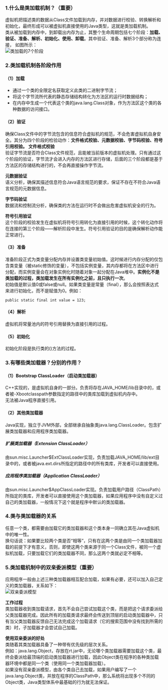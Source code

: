 ### 1.什么是类加载机制？（重要）
虚拟机把描述类的数据从Class文件加载到内存，并对数据进行校验、转换解析和初始化，最终形成可以被虚拟机直接使用的Java类型，这就是类加载机制。  
类从被加载到内存中，到卸载出内存为止，其整个生命周期包括七个阶段：**加载、验证、准备、解析、初始化、使用、卸载**。其中验证、准备、解析3个部分称为连接，
如图所示：  
![类加载的7个阶段](https://img-blog.csdn.net/20180105165447562?watermark/2/text/aHR0cDovL2Jsb2cuY3Nkbi5uZXQvZmVpZ2Vzd2p0dQ==/font/5a6L5L2T/fontsize/400/fill/I0JBQkFCMA==/dissolve/70/gravity/SouthEast)

### 2.类加载机制各阶段作用
#### （1）加载
* 通过一个类的全限定名获取定义此类的二进制字节流；  
* 将这个字节流所代表的静态存储结构转化为方法区的运行时数据结构；  
* 在内存中生成一个代表这个类的java.lang.Class对象，作为方法区这个类的各种数据的访问接口。  

#### （2）验证
确保Class文件中的字节流包含的信息符合虚拟机的规范，不会危害虚拟机自身安全。其分为四个阶段的检验动作：**文件格式校验、元数据校验、字节码校验、符号引用校验。**
**文件格式校验**  
验证字节流是否符合Class文件规范，且能被当前版本的虚拟机处理。只有通过这个阶段的验证，字节流才会进入内存的方法区进行存储，后面的三个阶段都是基于方法区的存储结构进行的，不会再直接操作字节流。  

**元数据验证**  
语义分析，确保其描述信息符合Java语言规范的要求，保证不存在不符合Java语言规范的元数据信息。  

**字节码验证**  
数据流和控制流分析，确保类的方法在运行时不会做出危害虚拟机安全的行为。  

**符号引用验证**  
这个阶段的校验发生在虚拟机将符号引用转化为直接引用的时候，这个转化动作将在连接的第三个阶段——解析阶段中发生。符号引用验证的目的是确保解析动作能正常进行。  

#### （3）准备
准备阶段正式为类变量分配内存并设置类变量初始值。这时候进行内存分配的仅包含类变量（被static修饰的变量），不包括实例变量，其内存都将在方法区中进行分配，而实例变量会在对象实例化时随着对象一起分配在Java堆中。**实例化不是类加载的过程，类加载发生在所有实例化之前，且只执行一次**。  
初始值是默认值0或false或null。如果类变量是常量（final），那么会按照表达式来进行初始化，而不是赋值为0。例如：  
```
public static final int value = 123;
```

#### （4）解析
虚拟机将常量池内的符号引用替换为直接引用的过程。  

#### （5）初始化
初始化阶段是执行类的<clinit>()方法的过程。  
  
### 3.有哪些类加载器？分别的作用？
#### （1）Bootstrap ClassLoader（启动类加载器）  
C++实现的，是虚拟机自身的一部分。负责将存在JAVA_HOME/lib目录中的，或者被-Xbootclasspath参数指定的路径中的类库加载到虚拟机内存中。  
无法被Java程序直接引用。  

#### （2）其他类加载器
Java实现，独立于JVM外部，全部继承自抽象类java.lang.ClassLoader。包含扩展类加载器和应用程序类加载器。  
##### 扩展类加载器（Extension ClassLoader）
由sun.misc.Launcher$ExtClassLoader实现，负责加载JAVA_HOME/lib/ext目录中的，或者被java.ext.dirs所指定的路径中的所有类库，开发者可以直接使用。  

##### 应用程序类加载器（Application ClassLoader）
由sun.misc.Launcher$AppClassLoader实现。负责加载用户路径（ClassPath）所指定的类库，开发者可以直接使用这个类加载器，如果应用程序中没有自定义过自己的类加载器，一般情况下这个就是程序中默认的类加载器。  

### 4.类与类加载器的关系
任意一个类，都需要由加载它的类加载器和这个类本身一同确立其在Java虚拟机中的唯一性。  
换句话说：如果要比较两个类是否“相等”，只有在这两个类是由同一个类加载器加载的前提下才有意义，否则，即使这两个类来源于同一个Class文件，被同一个虚拟机加载，只要加载它们的类加载器不同，那么这两个类就必定不相等。  

### 5.类加载机制中的双亲委派模型（重要）
应用程序一般由上述三种类加载器相互配合加载，如果有必要，还可以加入自己定义的类加载器，关系如下：  
![双亲委派模型](https://img-blog.csdn.net/20160506184936657)

**工作过程**  
类加载器收到类加载请求，首先不会自己尝试加载这个类，而是把这个请求委派给父类加载器完成。因此所有的加载类请求最终会传送到顶层的启动类加载器中，只有当父类加载器反馈自己无法完成这个加载请求（它的搜索范围中没有找到所需的类）时，子加载器才会尝试自己加载。  

**使用双亲委派的好处**  
类随着其类加载器具备了一种带有优先级的层次关系。  
例如：java.lang.Object，存放在rt.jar中，无论哪个类加载器需要加载这个类，最终会委派给最顶端的启动类加载器进行加载，因此Object类在程序的各种类加载器环境中都是同一个类（使用同一个类加载器加载）。  
如果没有双亲委派模型，由各个类自己去加载，如果用户编写了一个java.lang.Object类，并放在程序的ClassPath中，那么系统将出现多个不同的Object类，Java类型体系中最基础的行为就无法保证。  





















